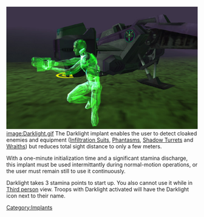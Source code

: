 ![](/images/Darklight.jpg "fig:Darklight.jpg")
[image:Darklight.gif](/image:Darklight.gif "wikilink") The Darklight
implant enables the user to detect cloaked enemies and equipment
([Infiltration Suits](/Infiltration_Suit "wikilink"),
[Phantasms](/Phantasm "wikilink"), [Shadow
Turrets](/Shadow_Turret "wikilink") and [Wraiths](/Wraith "wikilink")) but
reduces total sight distance to only a few meters.

With a one-minute initialization time and a significant stamina
discharge, this implant must be used intermittantly during normal-motion
operations, or the user must remain still to use it continuously.

Darklight takes 3 stamina points to start up. You also cannot use it
while in [Third person](/Third_person "wikilink") view. Troops with
Darklight activated will have the Darklight icon next to their name.

[Category:Implants](/Category:Implants "wikilink")
